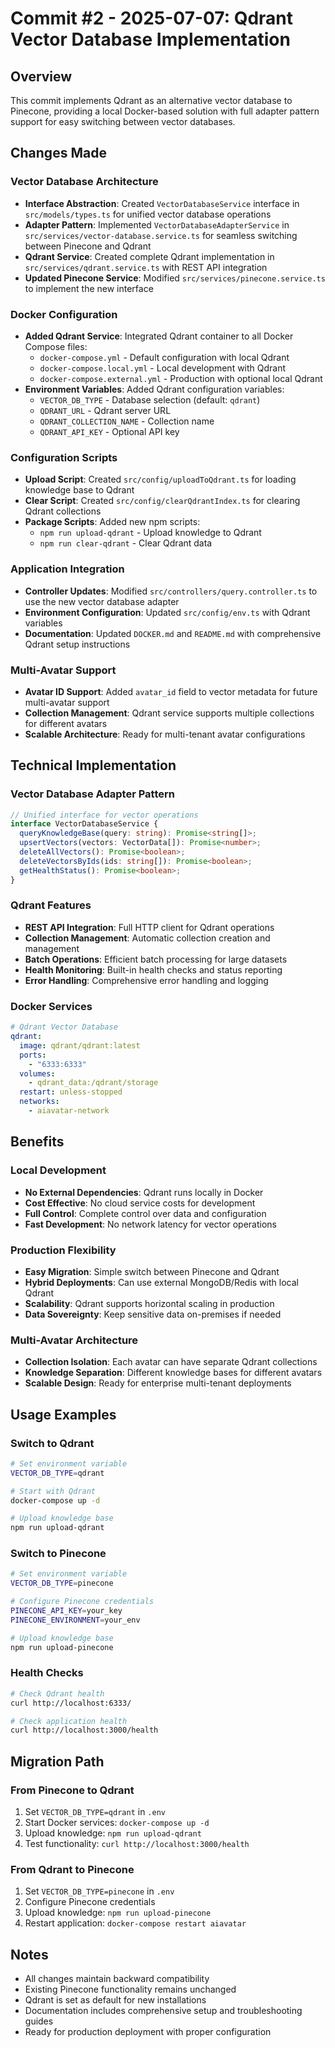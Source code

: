 # Commit #2 - 2025-07-07: Qdrant Vector Database Implementation

## Overview
This commit implements Qdrant as an alternative vector database to Pinecone, providing a local Docker-based solution with full adapter pattern support for easy switching between vector databases.

## Changes Made

### Vector Database Architecture
- **Interface Abstraction**: Created `VectorDatabaseService` interface in `src/models/types.ts` for unified vector database operations
- **Adapter Pattern**: Implemented `VectorDatabaseAdapterService` in `src/services/vector-database.service.ts` for seamless switching between Pinecone and Qdrant
- **Qdrant Service**: Created complete Qdrant implementation in `src/services/qdrant.service.ts` with REST API integration
- **Updated Pinecone Service**: Modified `src/services/pinecone.service.ts` to implement the new interface

### Docker Configuration
- **Added Qdrant Service**: Integrated Qdrant container to all Docker Compose files:
  - `docker-compose.yml` - Default configuration with local Qdrant
  - `docker-compose.local.yml` - Local development with Qdrant
  - `docker-compose.external.yml` - Production with optional local Qdrant
- **Environment Variables**: Added Qdrant configuration variables:
  - `VECTOR_DB_TYPE` - Database selection (default: `qdrant`)
  - `QDRANT_URL` - Qdrant server URL
  - `QDRANT_COLLECTION_NAME` - Collection name
  - `QDRANT_API_KEY` - Optional API key

### Configuration Scripts
- **Upload Script**: Created `src/config/uploadToQdrant.ts` for loading knowledge base to Qdrant
- **Clear Script**: Created `src/config/clearQdrantIndex.ts` for clearing Qdrant collections
- **Package Scripts**: Added new npm scripts:
  - `npm run upload-qdrant` - Upload knowledge to Qdrant
  - `npm run clear-qdrant` - Clear Qdrant data

### Application Integration
- **Controller Updates**: Modified `src/controllers/query.controller.ts` to use the new vector database adapter
- **Environment Configuration**: Updated `src/config/env.ts` with Qdrant variables
- **Documentation**: Updated `DOCKER.md` and `README.md` with comprehensive Qdrant setup instructions

### Multi-Avatar Support
- **Avatar ID Support**: Added `avatar_id` field to vector metadata for future multi-avatar support
- **Collection Management**: Qdrant service supports multiple collections for different avatars
- **Scalable Architecture**: Ready for multi-tenant avatar configurations

## Technical Implementation

### Vector Database Adapter Pattern
```typescript
// Unified interface for vector operations
interface VectorDatabaseService {
  queryKnowledgeBase(query: string): Promise<string[]>;
  upsertVectors(vectors: VectorData[]): Promise<number>;
  deleteAllVectors(): Promise<boolean>;
  deleteVectorsByIds(ids: string[]): Promise<boolean>;
  getHealthStatus(): Promise<boolean>;
}
```

### Qdrant Features
- **REST API Integration**: Full HTTP client for Qdrant operations
- **Collection Management**: Automatic collection creation and management
- **Batch Operations**: Efficient batch processing for large datasets
- **Health Monitoring**: Built-in health checks and status reporting
- **Error Handling**: Comprehensive error handling and logging

### Docker Services
```yaml
# Qdrant Vector Database
qdrant:
  image: qdrant/qdrant:latest
  ports:
    - "6333:6333"
  volumes:
    - qdrant_data:/qdrant/storage
  restart: unless-stopped
  networks:
    - aiavatar-network
```

## Benefits

### Local Development
- **No External Dependencies**: Qdrant runs locally in Docker
- **Cost Effective**: No cloud service costs for development
- **Full Control**: Complete control over data and configuration
- **Fast Development**: No network latency for vector operations

### Production Flexibility
- **Easy Migration**: Simple switch between Pinecone and Qdrant
- **Hybrid Deployments**: Can use external MongoDB/Redis with local Qdrant
- **Scalability**: Qdrant supports horizontal scaling in production
- **Data Sovereignty**: Keep sensitive data on-premises if needed

### Multi-Avatar Architecture
- **Collection Isolation**: Each avatar can have separate Qdrant collections
- **Knowledge Separation**: Different knowledge bases for different avatars
- **Scalable Design**: Ready for enterprise multi-tenant deployments

## Usage Examples

### Switch to Qdrant
```bash
# Set environment variable
VECTOR_DB_TYPE=qdrant

# Start with Qdrant
docker-compose up -d

# Upload knowledge base
npm run upload-qdrant
```

### Switch to Pinecone
```bash
# Set environment variable
VECTOR_DB_TYPE=pinecone

# Configure Pinecone credentials
PINECONE_API_KEY=your_key
PINECONE_ENVIRONMENT=your_env

# Upload knowledge base
npm run upload-pinecone
```

### Health Checks
```bash
# Check Qdrant health
curl http://localhost:6333/

# Check application health
curl http://localhost:3000/health
```

## Migration Path

### From Pinecone to Qdrant
1. Set `VECTOR_DB_TYPE=qdrant` in `.env`
2. Start Docker services: `docker-compose up -d`
3. Upload knowledge: `npm run upload-qdrant`
4. Test functionality: `curl http://localhost:3000/health`

### From Qdrant to Pinecone
1. Set `VECTOR_DB_TYPE=pinecone` in `.env`
2. Configure Pinecone credentials
3. Upload knowledge: `npm run upload-pinecone`
4. Restart application: `docker-compose restart aiavatar`

## Notes
- All changes maintain backward compatibility
- Existing Pinecone functionality remains unchanged
- Qdrant is set as default for new installations
- Documentation includes comprehensive setup and troubleshooting guides
- Ready for production deployment with proper configuration 